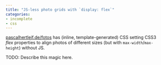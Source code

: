 ```yaml
---
title: "JS-less photo grids with `display: flex`"
categories:
- incomplete
- css
---
```


[pascalhertleif.de/fotos](https://pascalhertleif.de/fotos/) has (inline, template-generated) CSS setting CSS3 _flex_ properties to align photos of different sizes (but with `max-width`/`max-height`) without JS.

TODO: Describe this magic here.
